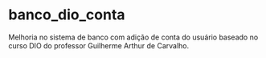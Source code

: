 # banco_dio_conta
Melhoria no sistema de banco com adição de conta do usuário baseado no curso DIO do professor Guilherme Arthur de Carvalho.
